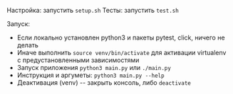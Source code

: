 Настройка: запустить `setup.sh`
Тесты: запустить `test.sh`

Запуск:
 - Если локально установлен python3 и пакеты pytest, click, ничего не делать 
 - Иначе выполнить `source venv/bin/activate` для активации virtualenv с предустановленными зависимостями
 - Запуск приложения `python3 main.py` или `./main.py`
 - Инструкция и аргуметы: `python3 main.py --help`
 - Деактивация (venv) -- закрыть консоль, либо `deactivate`
